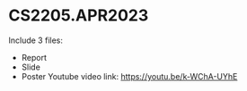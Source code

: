 # CS2205.APR2023
Include 3 files: 
- Report
- Slide
- Poster
Youtube video link: https://youtu.be/k-WChA-UYhE
